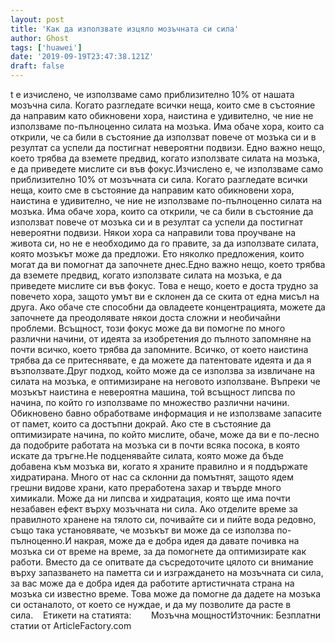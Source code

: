 ```yaml
---
layout: post
title: 'Как да използвате изцяло мозъчната си сила'
author: Ghost
tags: ['huawei']
date: '2019-09-19T23:47:38.121Z'
draft: false
---
```


t е изчислено, че използваме само приблизително 10% от нашата мозъчна сила. Когато разгледате всички неща, които сме в състояние да направим като обикновени хора, наистина е удивително, че ние не използваме по-пълноценно силата на мозъка. Има обаче хора, които са открили, че са били в състояние да използват повече от мозъка си и в резултат са успели да постигнат невероятни подвизи. Едно важно нещо, което трябва да вземете предвид, когато използвате силата на мозъка, е да приведете мислите си във фокус.Изчислено е, че използваме само приблизително 10% от мозъчната си сила. Когато разгледате всички неща, които сме в състояние да направим като обикновени хора, наистина е удивително, че ние не използваме по-пълноценно силата на мозъка. Има обаче хора, които са открили, че са били в състояние да използват повече от мозъка си и в резултат са успели да постигнат невероятни подвизи. Някои хора са направили това проучване на живота си, но не е необходимо да го правите, за да използвате силата, която мозъкът може да предложи. Ето няколко предложения, които могат да ви помогнат да започнете днес.Едно важно нещо, което трябва да вземете предвид, когато използвате силата на мозъка, е да приведете мислите си във фокус. Това е нещо, което е доста трудно за повечето хора, защото умът ви е склонен да се скита от една мисъл на друга. Ако обаче сте способни да овладеете концентрацията, можете да започнете да преодолявате някои доста сложни и необичайни проблеми. Всъщност, този фокус може да ви помогне по много различни начини, от идеята за изобретения до пълното запомняне на почти всичко, което трябва да запомните. Всичко, от което наистина трябва да се притеснявате, е да можете да патентовате идеята и да я възползвате.Друг подход, който може да се използва за извличане на силата на мозъка, е оптимизиране на неговото използване. Въпреки че мозъкът наистина е невероятна машина, той всъщност липсва по начина, по който го използваме по множество различни начини. Обикновено бавно обработваме информация и не използваме запасите от памет, които са достъпни докрай. Ако сте в състояние да оптимизирате начина, по който мислите, обаче, може да ви е по-лесно да подобрите работата на мозъка си в почти всяка посока, в която искате да тръгне.Не подценявайте силата, която може да бъде добавена към мозъка ви, когато я храните правилно и я поддържате хидратирана. Много от нас са склонни да помътнят, защото ядем грешни видове храни, като преработена захар и твърде много химикали. Може да ни липсва и хидратация, която ще има почти незабавен ефект върху мозъчната ни сила. Ако отделите време за правилното хранене на тялото си, почивайте си и пийте вода редовно, също така установявате, че мозъкът ви може да се използва по-пълноценно.И накрая, може да е добра идея да давате почивка на мозъка си от време на време, за да помогнете да оптимизирате как работи. Вместо да се опитвате да съсредоточите цялото си внимание върху запазването на паметта си и изграждането на мозъчната си сила, за вас може да е добра идея да работите артистичната страна на мозъка си известно време. Това може да помогне да дадете на мозъка си останалото, от което се нуждае, и да му позволите да расте в сила.    Етикети на статията:        Мозъчна мощностИзточник: Безплатни статии от ArticleFactory.com
